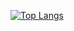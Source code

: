 [![Top Langs](https://github-readme-stats.vercel.app/api/top-langs/?username=zjiansun)](https://github.com/anuraghazra/github-readme-stats)
